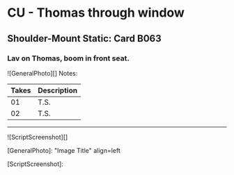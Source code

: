 # CU - Thomas through window

## Shoulder-Mount Static: Card B063

### Lav on Thomas, boom in front seat.

![GeneralPhoto][]
Notes: 

| Takes | Description |
|:---|:----|
| 01 | T.S. |
| 02 | T.S. |89

----

![ScriptScreenshot][]


[GeneralPhoto]:  "Image Title" align=left

[ScriptScreenshot]: 